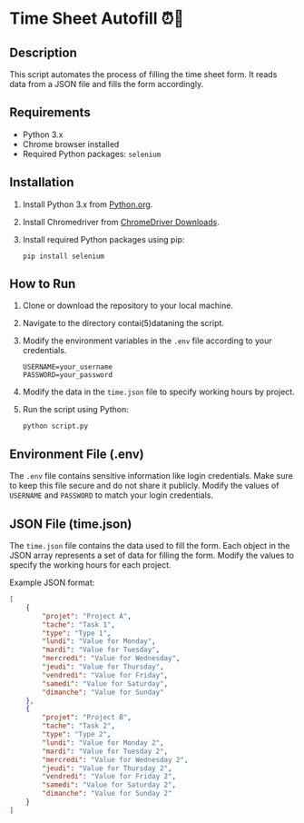 # Time Sheet Autofill ⏰💩

## Description

This script automates the process of filling the time sheet form. It reads data from a JSON file and fills the form accordingly.

## Requirements

- Python 3.x
- Chrome browser installed
- Required Python packages: `selenium`

## Installation

1. Install Python 3.x from [Python.org](https://www.python.org/downloads/).
2. Install Chromedriver from [ChromeDriver Downloads](https://sites.google.com/a/chromium.org/chromedriver/downloads).
3. Install required Python packages using pip:

    ```
    pip install selenium
    ```

## How to Run

1. Clone or download the repository to your local machine.
2. Navigate to the directory contai(5)dataning the script.
4. Modify the environment variables in the `.env` file according to your credentials.

    ```
    USERNAME=your_username
    PASSWORD=your_password
    ```

5. Modify the data in the `time.json` file to specify working hours by project.

6. Run the script using Python:

    ```
    python script.py
    ```

## Environment File (.env)

The `.env` file contains sensitive information like login credentials. Make sure to keep this file secure and do not share it publicly. Modify the values of `USERNAME` and `PASSWORD` to match your login credentials.

## JSON File (time.json)

The `time.json` file contains the data used to fill the form. Each object in the JSON array represents a set of data for filling the form. Modify the values to specify the working hours for each project.

Example JSON format:

```json
[
    {
        "projet": "Project A",
        "tache": "Task 1",
        "type": "Type 1",
        "lundi": "Value for Monday",
        "mardi": "Value for Tuesday",
        "mercredi": "Value for Wednesday",
        "jeudi": "Value for Thursday",
        "vendredi": "Value for Friday",
        "samedi": "Value for Saturday",
        "dimanche": "Value for Sunday"
    },
    {
        "projet": "Project B",
        "tache": "Task 2",
        "type": "Type 2",
        "lundi": "Value for Monday 2",
        "mardi": "Value for Tuesday 2",
        "mercredi": "Value for Wednesday 2",
        "jeudi": "Value for Thursday 2",
        "vendredi": "Value for Friday 2",
        "samedi": "Value for Saturday 2",
        "dimanche": "Value for Sunday 2"
    }
]

